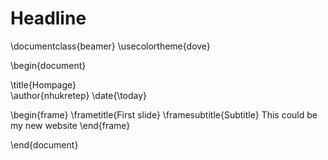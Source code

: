 Headline
========

\documentclass{beamer}
\usecolortheme{dove}

\begin{document}

\title{Hompage}   
\author{nhukretep} 
\date{\today}

\begin{frame}
\frametitle{First slide}
\framesubtitle{Subtitle}
This could be my new website
\end{frame}

\end{document}
